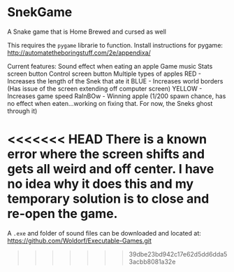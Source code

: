 # SnekGame
A Snake game that is Home Brewed and cursed as well

This requires the `pygame` librarie to function. 
  Install instructions for pygame:
    http://automatetheboringstuff.com/2e/appendixa/

Current features:
  Sound effect when eating an apple
  Game music
  Stats screen button
  Control screen button
  Multiple types of apples
    RED - Increases the length of the Snek that ate it
    BLUE - Increases world borders (Has issue of the screen extending off computer screen)
    YELLOW - Increases game speed
    RaInBOw - Winning apple (1/200 spawn chance, has no effect when eaten...working on fixing that. For now, the Sneks ghost through it)

<<<<<<< HEAD
There is a known error where the screen shifts and gets all weird and off center. I have no idea why it does this and my temporary solution is to close and re-open the game.
=======
A `.exe` and folder of sound files can be downloaded and located at: https://github.com/Woldorf/Executable-Games.git
>>>>>>> 39dbe23bd942c17e62d5dd6dda53acbb8081a32e
